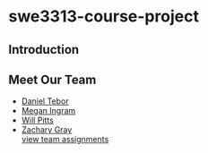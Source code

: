 # swe3313-course-project
## Introduction
## Meet Our Team
- [Daniel Tebor](docs/project-plan/dtebor-resume.md)
- [Megan Ingram](docs/project-plan/mingram-resume.md)
- [Will Pitts](docs/project-plan/wpitts-resume.md)
- [Zachary Gray](docs/project-plan/zgray-resume.md)<br>
[view team assignments](docs/project-plan/team-assignments.md)

